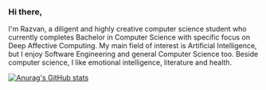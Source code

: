 ### Hi there,

I'm Razvan, a diligent and highly creative computer science student who currently completes Bachelor in Computer Science with specific focus on Deep Affective Computing. My main field of interest is Artificial Intelligence, but I enjoy Software Engineering and general Computer Science too. Beside computer science, I like emotional intelligence, literature and health. 

[![Anurag's GitHub stats](https://github-readme-stats.vercel.app/api?username=Razvanip13)](https://github.com/anuraghazra/github-readme-stats)

